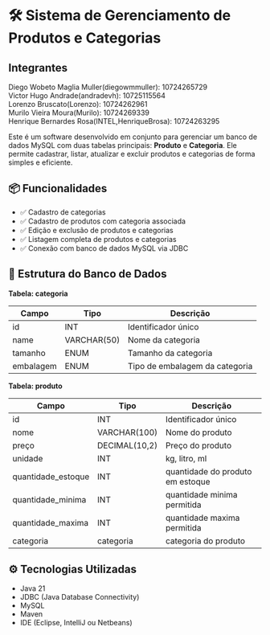 # 🛠️ Sistema de Gerenciamento de Produtos e Categorias

## Integrantes

Diego Wobeto Maglia Muller(diegowmmuller): 10724265729  
Victor Hugo Andrade(andradevh): 10725115564  
Lorenzo Bruscato(Lorenzo): 10724262961  
Murilo Vieira Moura(Murilo): 10724269339  
Henrique Bernardes Rosa(INTEL,HenriqueBrosa): 10724263295

Este é um software desenvolvido em conjunto para gerenciar um banco de dados MySQL com duas tabelas principais: **Produto** e **Categoria**. Ele permite cadastrar, listar, atualizar e excluir produtos e categorias de forma simples e eficiente.

## 📦 Funcionalidades

- ✅ Cadastro de categorias
- ✅ Cadastro de produtos com categoria associada
- ✅ Edição e exclusão de produtos e categorias
- ✅ Listagem completa de produtos e categorias
- ✅ Conexão com banco de dados MySQL via JDBC

## 🧱 Estrutura do Banco de Dados

**Tabela: categoria**

| Campo     | Tipo        | Descrição                      |
| --------- | ----------- | ------------------------------ |
| id        | INT         | Identificador único            |
| name      | VARCHAR(50) | Nome da categoria              |
| tamanho   | ENUM        | Tamanho da categoria           |
| embalagem | ENUM        | Tipo de embalagem da categoria |

**Tabela: produto**

| Campo              | Tipo          | Descrição                        |
| ------------------ | ------------- | -------------------------------- |
| id                 | INT           | Identificador único              |
| nome               | VARCHAR(100)  | Nome do produto                  |
| preço              | DECIMAL(10,2) | Preço do produto                 |
| unidade            | INT           | kg, litro, ml                    |
| quantidade_estoque | INT           | quantidade do produto em estoque |
| quantidade_minima  | INT           | quantidade minima permitida      |
| quantidade_maxima  | INT           | quantidade maxima permitida      |
| categoria          | categoria     | categoria do produto             |

## ⚙️ Tecnologias Utilizadas

- Java 21
- JDBC (Java Database Connectivity)
- MySQL
- Maven
- IDE (Eclipse, IntelliJ ou Netbeans)
